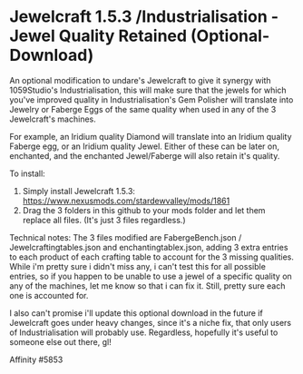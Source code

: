 # Jewelcraft 1.5.3 /Industrialisation - Jewel Quality Retained (Optional-Download) 
An optional modification to undare's Jewelcraft to give it synergy with 1059Studio's Industrialisation, this will make sure that the jewels for which you've improved quality in Industrialisation's Gem Polisher will translate into Jewelry or Faberge Eggs of the same quality when used in any of the 3 Jewelcraft's machines.

For example, an Iridium quality Diamond will translate into an Iridium quality Faberge egg, or an Iridium quality Jewel. Either of these can be later on, enchanted, and the enchanted Jewel/Faberge will also retain it's quality.

To install: 
1) Simply install Jewelcraft 1.5.3: https://www.nexusmods.com/stardewvalley/mods/1861
2) Drag the 3 folders in this github to your mods folder and let them replace all files. (It's just 3 files regardless.)

Technical notes: The 3 files modified are FabergeBench.json / Jewelcraftingtables.json and enchantingtablex.json, adding 3 extra entries to each product of each crafting table to account for the 3 missing qualities. While i'm pretty sure i didn't miss any, i can't test this for all possible entries, so if you happen to be unable to use a jewel of a specific quality on any of the machines, let me know so that i can fix it. Still, pretty sure each one is accounted for.

I also can't promise i'll update this optional download in the future if Jewelcraft goes under heavy changes, since it's a niche fix, that only users of Industrialisation will probably use. Regardless, hopefully it's useful to someone else out there, gl!

Affinity #5853
